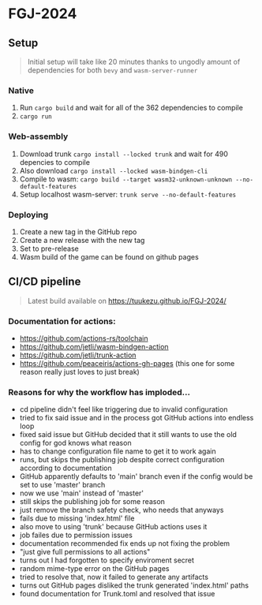 # FGJ-2024

## Setup
> Initial setup will take like 20 minutes thanks to ungodly amount of dependencies for both `bevy` and `wasm-server-runner`

### Native
1. Run `cargo build` and wait for all of the 362 dependencies to compile
2. `cargo run`

### Web-assembly
1. Download trunk `cargo install --locked trunk` and wait for 490 depencies to compile
2. Also download `cargo install --locked wasm-bindgen-cli`
3. Compile to wasm: `cargo build --target wasm32-unknown-unknown --no-default-features`
4. Setup localhost wasm-server: `trunk serve --no-default-features`

### Deploying
1. Create a new tag in the GitHub repo
2. Create a new release with the new tag
3. Set to pre-release
4. Wasm build of the game can be found on github pages


## CI/CD pipeline
> Latest build available on https://tuukezu.github.io/FGJ-2024/
### Documentation for actions:
- https://github.com/actions-rs/toolchain
- https://github.com/jetli/wasm-bindgen-action
- https://github.com/jetli/trunk-action
- https://github.com/peaceiris/actions-gh-pages (this one for some reason really just loves to just break)

### Reasons for why the workflow has imploded...
- cd pipeline didn't feel like triggering due to invalid configuration
- tried to fix said issue and in the process got GitHub actions into endless loop
- fixed said issue but GitHub decided that it still wants to use the old config for god knows what reason
- has to change configuration file name to get it to work again
- runs, but skips the publishing job despite correct configuration according to documentation
- GitHub apparently defaults to 'main' branch even if the config would be set to use 'master' branch
- now we use 'main' instead of 'master'
- still skips the publishing job for some reason
- just remove the branch safety check, who needs that anyways
- fails due to missing 'index.html' file
- also move to using 'trunk' because GitHub actions uses it
- job failes due to permission issues
- documentation recommended fix ends up not fixing the problem
- "just give full permissions to all actions"
- turns out I had forgotten to specify enviroment secret
- random mime-type error on the GitHub pages
- tried to resolve that, now it failed to generate any artifacts
- turns out GitHub pages disliked the trunk generated 'index.html' paths
- found documentation for Trunk.toml and resolved that issue
